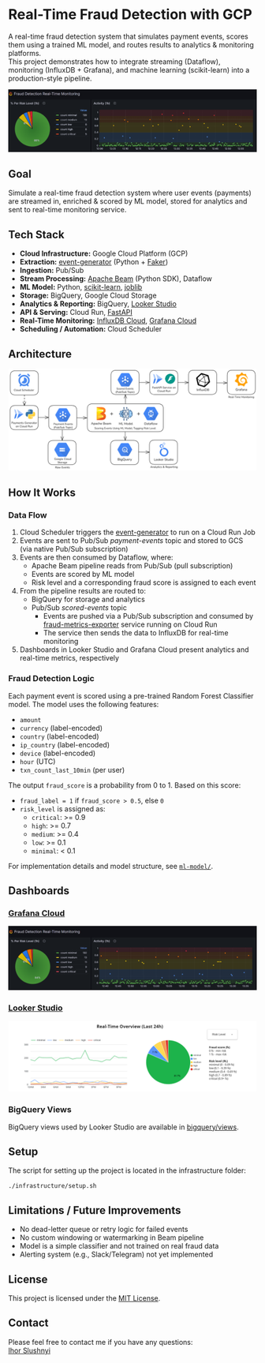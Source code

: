 # Real-Time Fraud Detection with GCP

A real-time fraud detection system that simulates payment events, scores them using a trained ML model, and routes results to analytics & monitoring platforms.\
This project demonstrates how to integrate streaming (Dataflow), monitoring (InfluxDB + Grafana), and machine learning (scikit-learn) into a production-style pipeline.

![Grafana Demo](/dashboards/images/animation_grafana.gif)

## Goal

Simulate a real-time fraud detection system where user events (payments) are streamed in, enriched & scored by ML model, stored for analytics and sent to real-time monitoring service.

## Tech Stack

- **Cloud Infrastructure:** Google Cloud Platform (GCP)
- **Extraction:** [event-generator](event-generator/) (Python + [Faker](https://faker.readthedocs.io/en/master/))
- **Ingestion:** Pub/Sub
- **Stream Processing:** [Apache Beam](https://beam.apache.org/) (Python SDK), Dataflow
- **ML Model:** Python, [scikit-learn](https://scikit-learn.org/), [joblib](https://joblib.readthedocs.io/en/stable/)
- **Storage:** BigQuery, Google Cloud Storage
- **Analytics & Reporting:** BigQuery, [Looker Studio](https://lookerstudio.google.com/u/0/navigation/reporting)
- **API & Serving:** Cloud Run, [FastAPI](https://fastapi.tiangolo.com/)
- **Real-Time Monitoring:** [InfluxDB Cloud](https://www.influxdata.com/products/influxdb-cloud/serverless/), [Grafana Cloud](https://grafana.com/products/cloud/)
- **Scheduling / Automation:** Cloud Scheduler

## Architecture
![Architecture diagram - Real-Time Fraud Detection](/diagrams/architecture.png)

## How It Works

### Data Flow

1. Cloud Scheduler triggers the [event-generator](event-generator/) to run on a Cloud Run Job
2. Events are sent to Pub/Sub _payment-events_ topic and stored to GCS (via native Pub/Sub subscription)
3. Events are then consumed by Dataflow, where:
   - Apache Beam pipeline reads from Pub/Sub (pull subscription)
   - Events are scored by ML model
   - Risk level and a corresponding fraud score is assigned to each event
4. From the pipeline results are routed to:
   - BigQuery for storage and analytics
   - Pub/Sub _scored-events_ topic
      - Events are pushed via a Pub/Sub subscription and consumed by [fraud-metrics-exporter](fraud-metrics-exporter/) service running on Cloud Run
      - The service then sends the data to InfluxDB for real-time monitoring
5. Dashboards in Looker Studio and Grafana Cloud present analytics and real-time metrics, respectively

### Fraud Detection Logic

Each payment event is scored using a pre-trained Random Forest Classifier model. The model uses the following features:

- `amount`
- `currency` (label-encoded)
- `country` (label-encoded)
- `ip_country` (label-encoded)
- `device` (label-encoded)
- `hour` (UTC)
- `txn_count_last_10min` (per user)

The output `fraud_score` is a probability from 0 to 1. Based on this score:

- `fraud_label = 1` if `fraud_score > 0.5`, else `0`
- `risk_level` is assigned as:
  - `critical`: >= 0.9
  - `high`: >= 0.7
  - `medium`: >= 0.4
  - `low`: >= 0.1
  - `minimal`: < 0.1

For implementation details and model structure, see [`ml-model/`](ml-model/).

## Dashboards

### [Grafana Cloud](https://ihorslushnyi.grafana.net/public-dashboards/c58a9a27503147cda341f799c3a84ad6)
  [![Grafana Cloud](/dashboards/images/grafana_preview.png)](https://ihorslushnyi.grafana.net/public-dashboards/c58a9a27503147cda341f799c3a84ad6)
### [Looker Studio](https://lookerstudio.google.com/embed/reporting/a3a86a23-b364-4f25-8ff8-aef881fb0ad6/page/DlyQF)
  [![Looker Studio](/dashboards/images/looker_studio_preview.png)](https://lookerstudio.google.com/embed/reporting/a3a86a23-b364-4f25-8ff8-aef881fb0ad6/page/DlyQF)

### BigQuery Views
BigQuery views used by Looker Studio are available in [bigquery/views](bigquery/views/).

## Setup

The script for setting up the project is located in the infrastructure folder:

```
./infrastructure/setup.sh
```

## Limitations / Future Improvements

- No dead-letter queue or retry logic for failed events
- No custom windowing or watermarking in Beam pipeline
- Model is a simple classifier and not trained on real fraud data
- Alerting system (e.g., Slack/Telegram) not yet implemented

## License

This project is licensed under the [MIT License](LICENSE).

## Contact

Please feel free to contact me if you have any questions:\
[Ihor Slushnyi](https://www.linkedin.com/in/ihor-slushnyi-a7b9441b4/)
